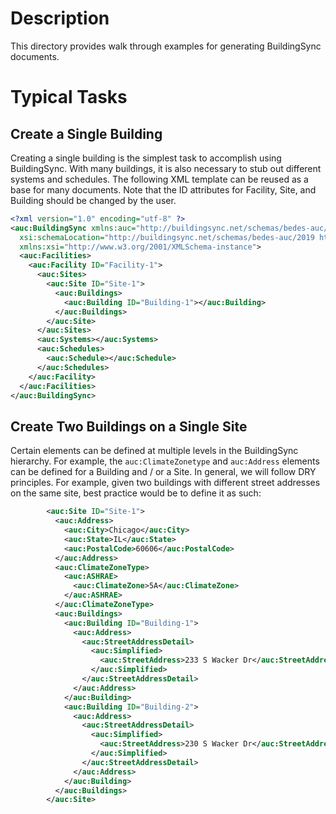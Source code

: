 # Description
This directory provides walk through examples for generating BuildingSync documents.

# Typical Tasks

## Create a Single Building

Creating a single building is the simplest task to accomplish using BuildingSync.  With many buildings, it is also necessary to stub out different systems and schedules.  The following XML template can be reused as a base for many documents.  Note that the ID attributes for Facility, Site, and Building should be changed by the user.
```xml
<?xml version="1.0" encoding="utf-8" ?>
<auc:BuildingSync xmlns:auc="http://buildingsync.net/schemas/bedes-auc/2019"
  xsi:schemaLocation="http://buildingsync.net/schemas/bedes-auc/2019 https://raw.githubusercontent.com/BuildingSync/schema/1c73127d389b779c6b74029be72c6e9ff3187113/BuildingSync.xsd"
  xmlns:xsi="http://www.w3.org/2001/XMLSchema-instance">
  <auc:Facilities>
    <auc:Facility ID="Facility-1">
      <auc:Sites>
        <auc:Site ID="Site-1">
          <auc:Buildings>
            <auc:Building ID="Building-1"></auc:Building>
          </auc:Buildings>
        </auc:Site>
      </auc:Sites>
      <auc:Systems></auc:Systems>
      <auc:Schedules>
        <auc:Schedule></auc:Schedule>
      </auc:Schedules>
    </auc:Facility>
  </auc:Facilities>
</auc:BuildingSync>
```

## Create Two Buildings on a Single Site
Certain elements can be defined at multiple levels in the BuildingSync hierarchy.  For example, the `auc:ClimateZonetype` and `auc:Address` elements can be defined for a Building and / or a Site.  In general, we will follow DRY principles.  For example, given two buildings with different street addresses on the same site, best practice would be to define it as such:
```xml
        <auc:Site ID="Site-1">
          <auc:Address>
            <auc:City>Chicago</auc:City>
            <auc:State>IL</auc:State>
            <auc:PostalCode>60606</auc:PostalCode>
          </auc:Address>
          <auc:ClimateZoneType>
            <auc:ASHRAE>
              <auc:ClimateZone>5A</auc:ClimateZone>
            </auc:ASHRAE>
          </auc:ClimateZoneType>
          <auc:Buildings>
            <auc:Building ID="Building-1">
              <auc:Address>
                <auc:StreetAddressDetail>
                  <auc:Simplified>
                    <auc:StreetAddress>233 S Wacker Dr</auc:StreetAddress>
                  </auc:Simplified>
                </auc:StreetAddressDetail>
              </auc:Address>
            </auc:Building>
            <auc:Building ID="Building-2">
              <auc:Address>
                <auc:StreetAddressDetail>
                  <auc:Simplified>
                    <auc:StreetAddress>230 S Wacker Dr</auc:StreetAddress>
                  </auc:Simplified>
                </auc:StreetAddressDetail>
              </auc:Address>
            </auc:Building>
          </auc:Buildings>
        </auc:Site>
```

